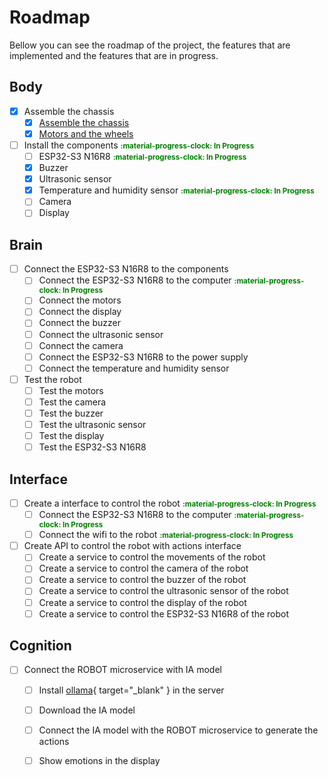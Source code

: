 # Roadmap

Bellow you can see the roadmap of the project, the features that are implemented and the features that are in progress.

## Body
- [x] Assemble the chassis 
    - [x] [Assemble the chassis](../assembly/chassis.md)
    - [x] [Motors and the wheels](../assembly/chassis.md)
    
- [ ] Install the components <small style='color:green'><b>:material-progress-clock: In Progress</b></small>
    - [ ] ESP32-S3 N16R8 <small style='color:green'><b>:material-progress-clock: In Progress</b></small>
    - [x] Buzzer
    - [x] Ultrasonic sensor
    - [x] Temperature and humidity sensor <small style='color:green'><b>:material-progress-clock: In Progress</b></small>
    - [ ] Camera 
    - [ ] Display

## Brain
- [ ] Connect the ESP32-S3 N16R8 to the components
    - [ ] Connect the ESP32-S3 N16R8 to the computer <small style='color:green'><b>:material-progress-clock: In Progress</b></small>
    - [ ] Connect the motors
    - [ ] Connect the display
    - [ ] Connect the buzzer
    - [ ] Connect the ultrasonic sensor
    - [ ] Connect the camera
    - [ ] Connect the ESP32-S3 N16R8 to the power supply
    - [ ] Connect the temperature and humidity sensor
- [ ] Test the robot
    - [ ] Test the motors
    - [ ] Test the camera
    - [ ] Test the buzzer
    - [ ] Test the ultrasonic sensor
    - [ ] Test the display
    - [ ] Test the ESP32-S3 N16R8

## Interface

- [ ] Create a interface to control the robot <small style='color:green'><b>:material-progress-clock: In Progress</b></small>
    - [ ] Connect the ESP32-S3 N16R8 to the computer <small style='color:green'><b>:material-progress-clock: In Progress</b></small>
    - [ ] Connect the wifi to the robot <small style='color:green'><b>:material-progress-clock: In Progress</b></small>
- [ ] Create API to control the robot with actions interface
    - [ ] Create a service to control the movements of the robot
    - [ ] Create a service to control the camera of the robot
    - [ ] Create a service to control the buzzer of the robot
    - [ ] Create a service to control the ultrasonic sensor of the robot
    - [ ] Create a service to control the display of the robot
    - [ ] Create a service to control the ESP32-S3 N16R8 of the robot

## Cognition

- [ ] Connect the ROBOT microservice with IA model
    - [ ] Install [ollama](https://ollama.com/){ target="_blank" } in the server
    - [ ] Download the IA model
    - [ ] Connect the IA model with the ROBOT microservice to generate the actions
    - [ ] Show emotions in the display
    
    
    
    
